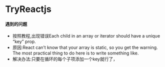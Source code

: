 # TryReactjs

#### 遇到的问题
* 按照教程,出现错误Each child in an array or iterator should have a unique “key” prop.
* 原因:React can’t know that your array is static, so you get the warning. The most practical thing to do here is to write something like.
* 解决办法:只要在循环的每个子项添加一个key就行了，
